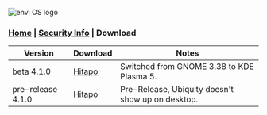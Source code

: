 ![envi OS logo](https://cdn.discordapp.com/attachments/877278030203088960/894623761410695178/unknown.png "EnviOS Logo")
### [Home](https://lintine.github.io/EnviOS) | [Security Info](https://lintine.github.io/EnviOS/SECURITY) | Download

| Version             | Download           | Notes              |
| ------------------- | ------------------ | ------------------ |
| beta 4.1.0          | [Hitapo](https://drive.google.com/file/d/1GUcrW33HxiTXnJV1ktqHnz-jGtdkYX_H/view?usp=sharing)           | Switched from GNOME 3.38 to KDE Plasma 5.              |
| pre-release 4.1.0   | [Hitapo](https://drive.google.com/file/d/14XulUnPhuGCb4_kp8vkVYsGnYAmHrB68/view?usp=sharing)           | Pre-Release, Ubiquity doesn't show up on desktop.              |
